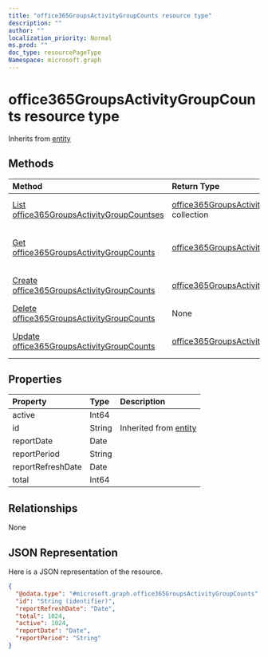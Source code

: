 ```yaml
---
title: "office365GroupsActivityGroupCounts resource type"
description: ""
author: ""
localization_priority: Normal
ms.prod: ""
doc_type: resourcePageType
Namespace: microsoft.graph
---
```



# office365GroupsActivityGroupCounts resource type




Inherits from [entity](../resources/entity.md)

## Methods
|Method|Return Type|Description|
|:---|:---|:---|
|[List office365GroupsActivityGroupCountses](../api/office365groupsactivitygroupcounts-list.md)|[office365GroupsActivityGroupCounts](../resources/office365GroupsActivityGroupCounts.md) collection|List properties and relationships of the [office365GroupsActivityGroupCounts](../resources/office365groupsactivitygroupcounts.md) objects.|
|[Get office365GroupsActivityGroupCounts](../api/office365groupsactivitygroupcounts-get.md)|[office365GroupsActivityGroupCounts](../resources/office365GroupsActivityGroupCounts.md)|Read properties and relationships of the [office365GroupsActivityGroupCounts](../resources/office365groupsactivitygroupcounts.md) object.|
|[Create office365GroupsActivityGroupCounts](../api/office365groupsactivitygroupcounts-create.md)|[office365GroupsActivityGroupCounts](../resources/office365GroupsActivityGroupCounts.md)|Create a new [office365GroupsActivityGroupCounts](../resources/office365groupsactivitygroupcounts.md) object.|
|[Delete office365GroupsActivityGroupCounts](../api/office365groupsactivitygroupcounts-delete.md)|None|Deletes a [office365GroupsActivityGroupCounts](../resources/office365groupsactivitygroupcounts.md).|
|[Update office365GroupsActivityGroupCounts](../api/office365groupsactivitygroupcounts-update.md)|[office365GroupsActivityGroupCounts](../resources/office365GroupsActivityGroupCounts.md)|Update the properties of a [office365GroupsActivityGroupCounts](../resources/office365groupsactivitygroupcounts.md) object.|

## Properties
|Property|Type|Description|
|:---|:---|:---|
|active|Int64||
|id|String| Inherited from [entity](../resources/entity.md)|
|reportDate|Date||
|reportPeriod|String||
|reportRefreshDate|Date||
|total|Int64||

## Relationships
None

## JSON Representation
Here is a JSON representation of the resource.
<!-- {
  "blockType": "resource",
  "keyProperty": "id",
  "@odata.type": "microsoft.graph.office365GroupsActivityGroupCounts",
  "baseType": "microsoft.graph.entity",
  "openType": false
}
-->
``` json
{
  "@odata.type": "#microsoft.graph.office365GroupsActivityGroupCounts",
  "id": "String (identifier)",
  "reportRefreshDate": "Date",
  "total": 1024,
  "active": 1024,
  "reportDate": "Date",
  "reportPeriod": "String"
}
```

